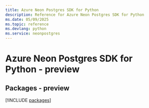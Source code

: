 ```yaml
---
title: Azure Neon Postgres SDK for Python
description: Reference for Azure Neon Postgres SDK for Python
ms.date: 05/09/2025
ms.topic: reference
ms.devlang: python
ms.service: neonpostgres
---
```

# Azure Neon Postgres SDK for Python - preview
## Packages - preview
[!INCLUDE [packages](neon-postgres-index.md)]